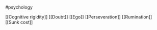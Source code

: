 #psychology 

[[Cognitive rigidity]]
[[Doubt]]
[[Ego]]
[[Perseveration]]
[[Rumination]]
[[Sunk cost]]
